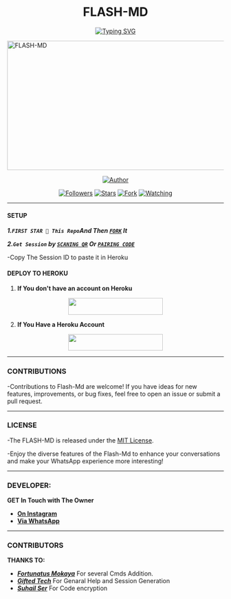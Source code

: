 <h1 align="center"> FLASH-MD </h1>
<p align="center">  
<a href="https://git.io/typing-svg"><img src="https://readme-typing-svg.demolab.com?font=Black+Ops+One&size=50&pause=1000&color=1BAFBAFF&center=true&width=910&height=100&lines=THANKS FOR CHOOSING +FLASH-MD;MULTI+DEVICE+WHATSAPP+BOT;CREATED+BY+FRANCE+KING;RELESED+22.2.2024" alt="Typing SVG" /></a>
  </p>
    <img alt="FLASH-MD" width="700" height="300" src="https://telegra.ph/file/3f985014b51b3cf335bfe.jpg">
<p align="center">
<p align="center">
<a href="https://github.com/franceking1/Flash-Md"><img title="Author" src="https://img.shields.io/badge/FLASH_MD-black?style=for-the-badge&logo=github"></a>
<p/>
<p align="center">
<a href="https://github.com/franceking1?tab=followers"><img title="Followers" src="https://img.shields.io/github/followers/franceking1?label=Followers&style=social"></a>
<a href="https://github.com/franceking1/Flash-Md/stargazers/"><img title="Stars" src="https://img.shields.io/github/stars/franceking1/Flash-Md?&style=social"></a>
<a href="https://github.com/franceking1/Flash-Md/network/members"><img title="Fork" src="https://img.shields.io/github/forks/franceking1/Flash-Md?style=social"></a>
<a href="https://github.com/franceking1/Flash-Md/watchers"><img title="Watching" src="https://img.shields.io/github/watchers/franceking1/Flash-Md?label=Watching&style=social"></a>
  
***

#### SETUP

***1.`FIRST STAR 🌟 This Repo`And Then [`FORK`](https://github.com/franceking1/Flash-Md/fork) It***

***2.`Get Session` by [`SCANING QR`](https://flash-md-qr.onrender.com) Or [`PAIRING CODE`](https://flash-md-pair-85cef2fd8430.herokuapp.com/pair)***

-Copy The Session ID to paste it in Heroku


#### DEPLOY TO HEROKU 

1. **If You don't have an account on Heroku**
    <br>
<p align="center"><a href="https://signup.heroku.com">
 <img src="https://img.shields.io/badge/Create%20Account%20Now-blue?style=for-the-badge&logo=heroku" width="220" height="38.45"/></a></p>

2. **If You Have a Heroku Account**
    <br>
<p align="center"><a href="https://flash-deploy.vercel.app"> <img src="https://img.shields.io/badge/DEPLOY%20NOW-blue?style=for-the-badge&logo=heroku" width="220" height="38.45"/></a></p>


***


### CONTRIBUTIONS 
-Contributions to Flash-Md are welcome! If you have ideas for new features, improvements, or bug fixes, feel free to open an issue or submit a pull request.

***

### LICENSE 
-The FLASH-MD is released under the [MIT License](https://opensource.org/licenses/MIT).

-Enjoy the diverse features of the Flash-Md  to enhance your conversations and make your WhatsApp experience more interesting!

***
### DEVELOPER:
**GET In Touch with The Owner**
- [**On Instagram**](https://instagram.com/france.king1)
- [**Via WhatsApp**](https://wa.me/254757835036)

***

### CONTRIBUTORS
**THANKS TO:**
- [***Fortunatus Mokaya***](https://github.com/Fortunatusmokaya) For several Cmds Addition.
- [***Gifted Tech***](https://github.com/giftedtechnexus) For Genaral Help and Session Generation
- [***Suhail Ser***](https://github.com/SuhailTechInfo) For Code encryption 
